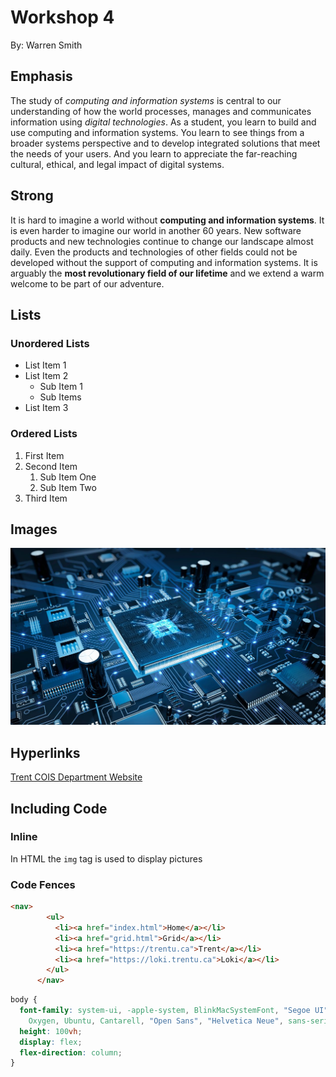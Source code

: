 # Workshop 4

By: Warren Smith

## Emphasis

The study of *computing and information systems* is central to our understanding of how the world processes, manages and communicates information using _digital technologies_.  As a student, you learn to build and use computing and information systems.  You learn to see things from a broader systems perspective and to develop integrated solutions that meet the needs of your users.  And you learn to appreciate the far-reaching cultural, ethical, and legal impact of digital systems.

## Strong

It is hard to imagine a world without **computing and information systems**.  It is even harder to imagine our world in another 60 years.  New software products and new technologies continue to change our landscape almost daily.  Even the products and technologies of other fields could not be developed without the support of computing and information systems.  It is arguably the __most revolutionary field of our lifetime__ and we extend a warm welcome to be part of our adventure. 

## Lists

### Unordered Lists

- List Item 1
- List Item 2
  - Sub Item 1
  - Sub Items
- List Item 3

### Ordered Lists

1. First Item
2. Second Item
    1. Sub Item One
    2. Sub Item Two
3. Third Item

## Images

![An image dipicting computer science](./img/compsci.jpg)

## Hyperlinks

[Trent COIS Department Website](https://www.trentu.ca/cois/)

## Including Code

### Inline

In HTML the `img` tag is used to display pictures

### Code Fences

```html
<nav>
        <ul>
          <li><a href="index.html">Home</a></li>
          <li><a href="grid.html">Grid</a></li>
          <li><a href="https://trentu.ca">Trent</a></li>
          <li><a href="https://loki.trentu.ca">Loki</a></li>
        </ul>
      </nav>

```

```css
body {
  font-family: system-ui, -apple-system, BlinkMacSystemFont, "Segoe UI", Roboto,
    Oxygen, Ubuntu, Cantarell, "Open Sans", "Helvetica Neue", sans-serif;
  height: 100vh;
  display: flex;
  flex-direction: column;
}

```
